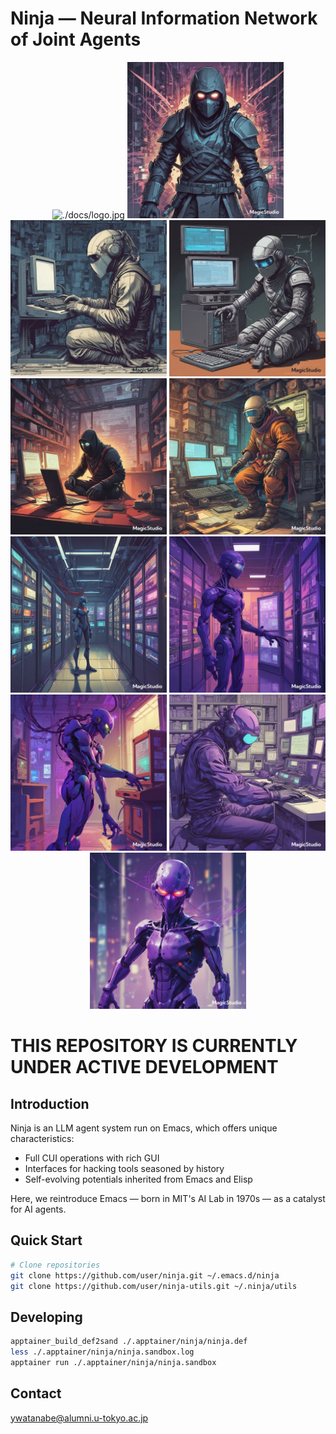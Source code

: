 <!-- ---
!-- title: ./Semacs/README.md
!-- author: ywatanabe
!-- date: 2024-12-08 03:12:12
!-- --- -->

# Ninja — Neural Information Network of Joint Agents
<p align="center">
  <img src="./docs/logo.jpg" width="250px" alt="./docs/logo.jpg">
  <img src="./docs/logos/logo_01.jpg" width="250px" alt="./docs/logo.jpg">
  <img src="./docs/logos/logo_02.jpg" width="250px" alt="./docs/logo.jpg">
  <img src="./docs/logos/logo_03.jpg" width="250px" alt="./docs/logo.jpg">
  <img src="./docs/logos/logo_04.jpg" width="250px" alt="./docs/logo.jpg">
  <img src="./docs/logos/logo_05.jpg" width="250px" alt="./docs/logo.jpg">
  <img src="./docs/logos/logo_06.jpg" width="250px" alt="./docs/logo.jpg">
  <img src="./docs/logos/logo_07.jpg" width="250px" alt="./docs/logo.jpg">
  <img src="./docs/logos/logo_08.jpg" width="250px" alt="./docs/logo.jpg">
  <img src="./docs/logos/logo_09.jpg" width="250px" alt="./docs/logo.jpg">  
  <img src="./docs/logos/logo_10.jpg" width="250px" alt="./docs/logo.jpg">    
</p>


THIS REPOSITORY IS CURRENTLY UNDER ACTIVE DEVELOPMENT
=====================================================

## Introduction
Ninja is an LLM agent system run on Emacs, which offers unique characteristics:
- Full CUI operations with rich GUI
- Interfaces for hacking tools seasoned by history
- Self-evolving potentials inherited from Emacs and Elisp

Here, we reintroduce Emacs — born in MIT's AI Lab in 1970s — as a catalyst for AI agents.

## Quick Start
```bash
# Clone repositories
git clone https://github.com/user/ninja.git ~/.emacs.d/ninja
git clone https://github.com/user/ninja-utils.git ~/.ninja/utils
```

## Developing
``` bash
apptainer_build_def2sand ./.apptainer/ninja/ninja.def
less ./.apptainer/ninja/ninja.sandbox.log
apptainer run ./.apptainer/ninja/ninja.sandbox
```

## Contact
ywatanabe@alumni.u-tokyo.ac.jp
